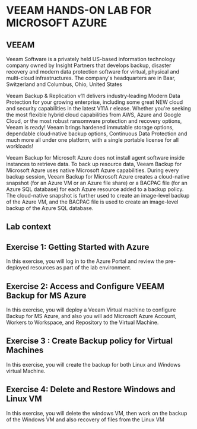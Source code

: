 # VEEAM HANDS-ON LAB FOR MICROSOFT AZURE

## VEEAM

Veeam Software is a privately held US-based information technology company owned by Insight Partners that develops backup, disaster recovery and modern data protection software for virtual, physical and multi-cloud infrastructures. The company's headquarters are in Baar, Switzerland and Columbus, Ohio, United States

Veeam Backup & Replication v11 delivers industry‑leading Modern Data Protection for your growing enterprise, including some great NEW cloud and security capabilities in the latest V11A r            elease. Whether you're seeking the most flexible hybrid cloud capabilities from AWS, Azure and Google Cloud, or the most robust ransomware protection and recovery options, Veeam is ready! Veeam brings hardened immutable storage options, dependable cloud‑native backup options, Continuous Data Protection and much more all under one platform, with a single portable license for all workloads!


Veeam Backup for Microsoft Azure does not install agent software inside instances to retrieve data. To back up resource data, Veeam Backup for Microsoft Azure uses native Microsoft Azure capabilities. During every backup session, Veeam Backup for Microsoft Azure creates a cloud-native snapshot (for an Azure VM or an Azure file share) or a BACPAC file (for an Azure SQL database) for each Azure resource added to a backup policy. The cloud-native snapshot is further used to create an image-level backup of the Azure VM, and the BACPAC file is used to create an image-level backup of the Azure SQL database.

## Lab context

## Exercise 1: Getting Started with Azure


In this exercise, you will log in to the Azure Portal and review the pre-deployed resources as part of the lab environment.

## Exercise 2: Access and Configure VEEAM Backup for MS Azure


In this exercise, you will deploy a Veeam Virtual machine to configure Backup for MS Azure, and also you will add Microsoft Azure Account, Workers to Workspace, and Repository to the Virtual Machine.

## Exercise 3 : Create Backup policy for Virtual Machines


In this exercise, you will create the backup for both Linux and Windows virtual Machine.

## Exercise 4: Delete and Restore Windows and Linux VM

In this exercise, you will delete the windows VM, then work on the backup of the Windows VM and also recovery of files from the Linux VM
